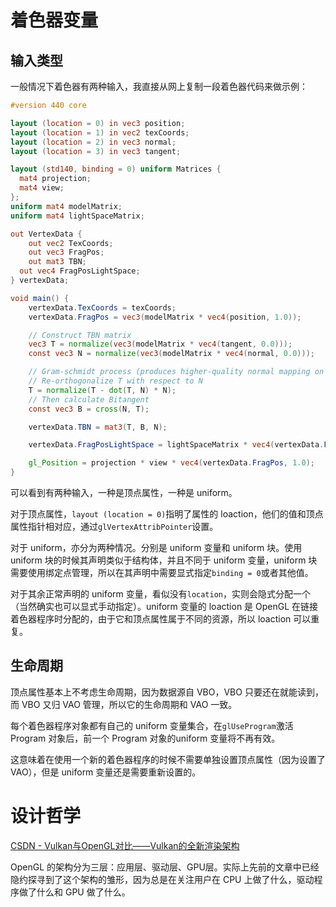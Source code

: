 # 着色器变量

## 输入类型

一般情况下着色器有两种输入，我直接从网上复制一段着色器代码来做示例：

```glsl
#version 440 core

layout (location = 0) in vec3 position;
layout (location = 1) in vec2 texCoords;
layout (location = 2) in vec3 normal;
layout (location = 3) in vec3 tangent;

layout (std140, binding = 0) uniform Matrices {
  mat4 projection;
  mat4 view;
};
uniform mat4 modelMatrix;
uniform mat4 lightSpaceMatrix;

out VertexData {
    out vec2 TexCoords;
    out vec3 FragPos;
    out mat3 TBN;
  out vec4 FragPosLightSpace;
} vertexData;

void main() {
    vertexData.TexCoords = texCoords;
    vertexData.FragPos = vec3(modelMatrix * vec4(position, 1.0));

    // Construct TBN matrix
    vec3 T = normalize(vec3(modelMatrix * vec4(tangent, 0.0)));
    const vec3 N = normalize(vec3(modelMatrix * vec4(normal, 0.0)));

    // Gram-schmidt process (produces higher-quality normal mapping on large meshes)
    // Re-orthogonalize T with respect to N
    T = normalize(T - dot(T, N) * N);
    // Then calculate Bitangent
    const vec3 B = cross(N, T);

    vertexData.TBN = mat3(T, B, N);

    vertexData.FragPosLightSpace = lightSpaceMatrix * vec4(vertexData.FragPos, 1.0);

    gl_Position = projection * view * vec4(vertexData.FragPos, 1.0);
}
```

可以看到有两种输入，一种是顶点属性，一种是 uniform。

对于顶点属性，`layout (location = 0)`指明了属性的 loaction，他们的值和顶点属性指针相对应，通过`glVertexAttribPointer`设置。

对于 uniform，亦分为两种情况。分别是 uniform 变量和 uniform 块。使用 uniform 块的时候其声明类似于结构体，并且不同于 uniform 变量，uniform 块需要使用绑定点管理，所以在其声明中需要显式指定`binding = 0`或者其他值。

对于其余正常声明的 uniform 变量，看似没有`location`，实则会隐式分配一个（当然确实也可以显式手动指定）。uniform 变量的 loaction 是 OpenGL 在链接着色器程序时分配的，由于它和顶点属性属于不同的资源，所以 loaction 可以重复。

## 生命周期

顶点属性基本上不考虑生命周期，因为数据源自 VBO，VBO 只要还在就能读到，而 VBO 又归 VAO 管理，所以它的生命周期和 VAO 一致。

每个着色器程序对象都有自己的 uniform 变量集合，在`glUseProgram`激活 Program 对象后，前一个 Program 对象的uniform 变量将不再有效。

这意味着在使用一个新的着色器程序的时候不需要单独设置顶点属性（因为设置了 VAO），但是 uniform 变量还是需要重新设置的。

# 设计哲学

[CSDN - Vulkan与OpenGL对比——Vulkan的全新渲染架构](https://blog.csdn.net/u011686167/article/details/122914604)

OpenGL 的架构分为三层：应用层、驱动层、GPU层。实际上先前的文章中已经隐约探寻到了这个架构的雏形，因为总是在关注用户在 CPU 上做了什么，驱动程序做了什么和 GPU 做了什么。
